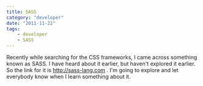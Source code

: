 ```yaml
---
title: SASS
category: "developer"
date: "2011-11-22"
tags:
    - developer
    - SASS
---
```


Recently while searching for the CSS frameworks, I came across something known as SASS. I have heard about it earlier, but haven't explored it earlier. So the link for it is http://sass-lang.com . I'm going to explore and let everybody know when I learn something about it.
